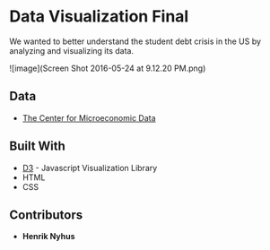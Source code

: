 # Data Visualization Final

We wanted to better understand the student debt crisis in the US by analyzing and visualizing its data.

![image](Screen Shot 2016-05-24 at 9.12.20 PM.png)

## Data
* [The Center for Microeconomic Data](https://www.newyorkfed.org/microeconomics/databank.html)

## Built With

* [D3](https://github.com/d3/d3) - Javascript Visualization Library
* HTML
* CSS

## Contributors

* **Henrik Nyhus**

